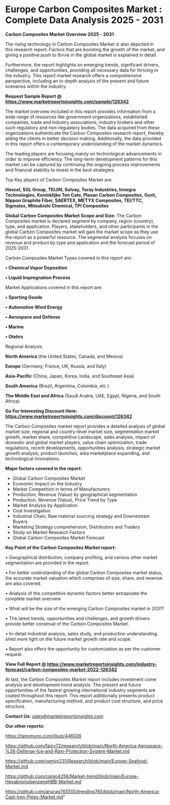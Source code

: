 # Europe Carbon Composites Market : Complete Data Analysis 2025 - 2031

<Strong> Carbon Composites Market Overview 2025 - 2031</strong>

The rising technology in Carbon Composites Market is also depicted in this research report. Factors that are boosting the growth of the market, and giving a positive push to thrive in the global market is explained in detail.

Furthermore, the report highlights on emerging trends, significant drivers, challenges, and opportunities, providing all necessary data for thriving in the industry. This report market research offers a comprehensive perspective, including an in-depth analysis of the present and future scenarios within the industry.

<strong>Request Sample Report @ <a href=https://www.marketreportsinsights.com/sample/126342>https://www.marketreportsinsights.com/sample/126342</a></strong>

The market overview included in this report provides information from a wide range of resources like government organizations, established companies, trade and industry associations, industry brokers and other such regulatory and non-regulatory bodies. The data acquired from these organizations authenticate the Carbon Composites research report, thereby aiding the clients in better decision making. Additionally, the data provided in this report offers a contemporary understanding of the market dynamics.

The leading players are focusing mainly on technological advancements in order to improve efficiency. The long-term development patterns for this market can be captured by continuing the ongoing process improvements and financial stability to invest in the best strategies.

Top Key players of Carbon Composites Market are:

<strong>Hexcel, SGL Group, TEIJIN, Solvay, Toray Industries, Innegra Technologies, Koninklijke Ten Cate, Plasan Carbon Composites, Gurit, Nippon Graphite Fiber, SAERTEX, METYX Composites, TEI/TTC, Sigmatex, Mitsubishi Chemical, TPI Composites</strong>

<strong><b>Global Carbon Composites Market Scope and Size:</b></strong>
The Carbon Composites market is declared segment by company, region (country), type, and application. Players, stakeholders, and other participants in the global Carbon Composites market will gain the market scope as they use the report as a powerful resource. The segmental analysis focuses on revenue and product by type and application and the forecast period of 2025-2031.

Carbon Composites Market Types covered in this report are:

<strong>• Chemical Vapor Deposition

• Liquid Impregnation Process</strong>

Market Applications covered in this report are:

<strong>• Sporting Goods

• Automotive Wind Energy

• Aerospace and Defense

• Marine

• Otehrs</strong> 

Regional Analysis

<strong>North America</strong> (the United States, Canada, and Mexico)

<strong>Europe</strong> (Germany, France, UK, Russia, and Italy)

<strong>Asia-Pacific</strong> (China, Japan, Korea, India, and Southeast Asia)

<strong>South America</strong> (Brazil, Argentina, Colombia, etc.)

<strong>The Middle East and Africa</strong> (Saudi Arabia, UAE, Egypt, Nigeria, and South Africa)

<strong>Go For Interesting Discount Here: <a href=https://www.marketreportsinsights.com/discount/126342>https://www.marketreportsinsights.com/discount/126342</a></strong>

The Carbon Composites market report provides a detailed analysis of global market size, regional and country-level market size, segmentation market growth, market share, competitive Landscape, sales analysis, impact of domestic and global market players, value chain optimization, trade regulations, recent developments, opportunities analysis, strategic market growth analysis, product launches, area marketplace expanding, and technological innovations.

<strong><b>Major factors covered in the report:</b></strong>
<ul>
  <li>Global Carbon Composites Market </li>
  <li>Economic Impact on the Industry</li>
  <li>Market Competition in terms of Manufacturers</li>
  <li>Production, Revenue (Value) by geographical segmentation</li>
  <li>Production, Revenue (Value), Price Trend by Type</li>
  <li>Market Analysis by Application</li>
  <li>Cost Investigation</li>
  <li>Industrial Chain, Raw material sourcing strategy and Downstream Buyers</li>
  <li>Marketing Strategy comprehension, Distributors and Traders</li>
  <li>Study on Market Research Factors</li>
  <li>Global Carbon Composites Market Forecast</li>
</ul>

<strong><b>Key Point of the Carbon Composites Market report:</b></strong>

• Geographical distribution, company profiling, and various other market segmentation are provided in the report.

• For better understanding of the global Carbon Composites market status, the accurate market valuation which comprises of size, share, and revenue are also covered.

• Analysis of the competitive dynamic factors better extrapolate the complete market overview

• What will be the size of the emerging Carbon Composites market in 2031?

• The latest trends, opportunities and challenges, and growth drivers provide better construal of the Carbon Composites Market.

• In-detail industrial analysis, sales study, and production understanding shed more light on the future market growth rate and scope.

• Report also offers the opportunity for customization as per the customer request.

<strong><b>View Full Report @ <a href=https://www.marketreportsinsights.com/industry-forecast/carbon-composites-market-2022-126342>https://www.marketreportsinsights.com/industry-forecast/carbon-composites-market-2022-126342</a></b></strong>


At last, the Carbon Composites Market report includes investment come analysis and development trend analysis. The present and future opportunities of the fastest growing international industry segments are coated throughout this report. This report additionally presents product specification, manufacturing method, and product cost structure, and price structure.

<strong>Contact Us:</strong>
sales@marketreportsinsights.com

<strong>Our other reports:</strong>

<a href=https://tanomuno.com/illust/446026>https://tanomuno.com/illust/446026</a>

<a href=https://github.com/faizy72/research/blob/main/North-America-Aerospace-%26-Defense-Ice-and-Rain-Protection-System-Market.md>https://github.com/faizy72/research/blob/main/North-America-Aerospace-%26-Defense-Ice-and-Rain-Protection-System-Market.md</a>

<a href=https://github.com/yamini231/Research/blob/main/Europe-Seafood-Market.md>https://github.com/yamini231/Research/blob/main/Europe-Seafood-Market.md</a>

<a href=https://github.com/cargo4256/Market-trend/blob/main/Europe-HexabromobenzeneHBB-Market.md>https://github.com/cargo4256/Market-trend/blob/main/Europe-HexabromobenzeneHBB-Market.md</a>

<a href=https://github.com/anurag765555/trending765/blob/main/North-America-Cast-Iron-Pipes-Market.md>https://github.com/anurag765555/trending765/blob/main/North-America-Cast-Iron-Pipes-Market.md</a>"
